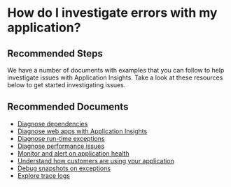<properties 
    pageTitle="How do I investigate errors with my application?"
    description="How do I investigate errors with my application?"
    service="microsoft.insights"
    resource="components"
    articleId="insights-investigateerrors"
    authors="debugthings"
    ms.author="jamdavi"
    displayOrder="8"
    selfHelpType="resource"
    productPesIds="15693"
    supportTopicIds="32632991"
    cloudEnvironments="MoonCake"
/>
 
# How do I investigate errors with my application?

## **Recommended Steps**

We have a number of documents with examples that you can follow to help investigate issues with Application Insights. Take a look at these resources below to get started investigating issues.

## **Recommended Documents**

* [Diagnose dependencies](https://docs.azure.cn/azure-monitor/app/asp-net-dependencies)
* [Diagnose web apps with Application Insights](https://docs.azure.cn/azure-monitor/app/asp-net-exceptions)
* [Diagnose run-time exceptions](https://docs.azure.cn/azure-monitor/learn/tutorial-runtime-exceptions)
* [Diagnose performance issues](https://docs.azure.cn/azure-monitor/learn/tutorial-performance)
* [Monitor and alert on application health](https://docs.azure.cn/azure-monitor/learn/tutorial-alert)
* [Understand how customers are using your application](https://docs.azure.cn/azure-monitor/learn/tutorial-users)
* [Debug snapshots on exceptions](https://docs.azure.cn/azure-monitor/app/snapshot-debugger)
* [Explore trace logs](https://docs.azure.cn/azure-monitor/app/asp-net-trace-logs)